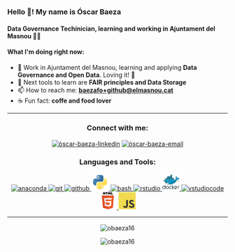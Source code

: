 ### Hello 👋! My name is Óscar Baeza 
#### Data Governance Techinician, learning and working in Ajuntament del Masnou 🧑‍💻​

#### What I'm doing right now:


- 📝 Work in Ajuntament del Masnou, learning and applying **Data Governance and Open Data**. Loving it! 💌
- 🌱 Next tools to learn are **FAIR principles and Data Storage**
- 📫 How to reach me: **baezafo+github@elmasnou.cat**
- :coffee: Fun fact: **coffe and food lover**
<!-- - 📝 I regularly write articles on [blog](blog) -->
<!-- - 🌱 I’m currently learningUpdate README **things** -->
<!-- - 👯 I’m looking to collaborate on [nothing](link) -->
<!-- - 🤝 I’m looking for help with [nothing](link) -->
<!-- - 📄 Know about my experiences [resume](resume) -->

___


<h3 align="center">Connect with me:</h3>
<p align="center">
<a href="https://linkedin.com/in/óscar-baeza" target="blank"><img align="center" src="https://cdn.jsdelivr.net/npm/simple-icons@3.0.1/icons/linkedin.svg" alt="óscar-baeza-linkedin" height="30" width="40" /></a>
<a href="mailto:oscarmaremar@gmail.com" target="blank"><img align="center" src="https://cdn.jsdelivr.net/npm/simple-icons@3.0.1/icons/gmail.svg" alt="óscar-baeza-email" height="30" width="40" /></a>
</p>

<h3 align="center">Languages and Tools:</h3>
<p align="center"> <a href="https://www.anaconda.com" target="_blank"> <img src="https://cdn.jsdelivr.net/gh/devicons/devicon@latest/icons/anaconda/anaconda-original.svg" alt="anaconda" width="40" height="40"/> </a> <a href="https://git-scm.com/" target="_blank"> <img src="https://www.vectorlogo.zone/logos/git-scm/git-scm-icon.svg" alt="git" width="40" height="40"/> </a> 
<a href="https://github.com/obaeza16" target="_blank"> <img src="https://cdn.jsdelivr.net/gh/devicons/devicon@latest/icons/github/github-original.svg" alt="github" width="40" height="40"/> </a> <a href="https://www.python.org" target="_blank"> <img src="https://raw.githubusercontent.com/devicons/devicon/master/icons/python/python-original.svg" alt="python" width="40" height="40"/> </a>  <a href="https://bash.com" target="_blank"> <img src="https://cdn.jsdelivr.net/gh/devicons/devicon@latest/icons/bash/bash-plain.svg" alt="bash" width="40" height="40"/> </a> <a href="https://www.rstudio.com/" target="_blank"> <img src="https://cdn.jsdelivr.net/gh/devicons/devicon@latest/icons/rstudio/rstudio-original.svg" alt="rstudio" width="40" height="40"/> </a>
<a href="https://www.docker.com/" target="_blank"> <img src="https://raw.githubusercontent.com/devicons/devicon/master/icons/docker/docker-original-wordmark.svg" alt="docker" width="40" height="40"/> </a> <a href="https://www.vstudiocode.com/" target="_blank"> <img src="https://cdn.jsdelivr.net/gh/devicons/devicon@latest/icons/visualstudio/visualstudio-original.svg" alt="vstudiocode" width="40" height="40" /> <a href="https://www.w3.org/html/" target="_blank"> <img src="https://raw.githubusercontent.com/devicons/devicon/master/icons/html5/html5-original-wordmark.svg" alt="html5" width="40" height="40"/> </a> <a href="https://developer.mozilla.org/en-US/docs/Web/JavaScript" target="_blank"> <img src="https://raw.githubusercontent.com/devicons/devicon/master/icons/javascript/javascript-original.svg" alt="javascript" width="40" height="40"/> </a> </p>

___

<p align="center"><img align="center" src="https://github-readme-stats.vercel.app/api/top-langs?username=obaeza16&show_icons=true&locale=en&layout=compact" alt="obaeza16" /></p>
<p align="center"> <img src="https://komarev.com/ghpvc/?username=obaeza16&label=Profile%20views&color=0e75b6&style=flat" alt="obaeza16" /> </p>
